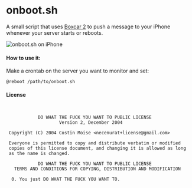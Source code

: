 onboot.sh
=======
A small script that uses [Boxcar 2](https://itunes.apple.com/us/app/boxcar-2/id782987891?mt=8) to push a message to your iPhone whenever your server starts or reboots.


![onboot.sh on iPhone](https://i.imgur.com/Su5ZfKs.png)

#### How to use it:
Make a crontab on the server you want to monitor and set:
````
@reboot /path/to/onboot.sh
````

#### License
````


            DO WHAT THE FUCK YOU WANT TO PUBLIC LICENSE
                    Version 2, December 2004

 Copyright (C) 2004 Costin Moise <necenurat+license@gmail.com>

 Everyone is permitted to copy and distribute verbatim or modified
 copies of this license document, and changing it is allowed as long
 as the name is changed.

            DO WHAT THE FUCK YOU WANT TO PUBLIC LICENSE
   TERMS AND CONDITIONS FOR COPYING, DISTRIBUTION AND MODIFICATION

  0. You just DO WHAT THE FUCK YOU WANT TO.
````
